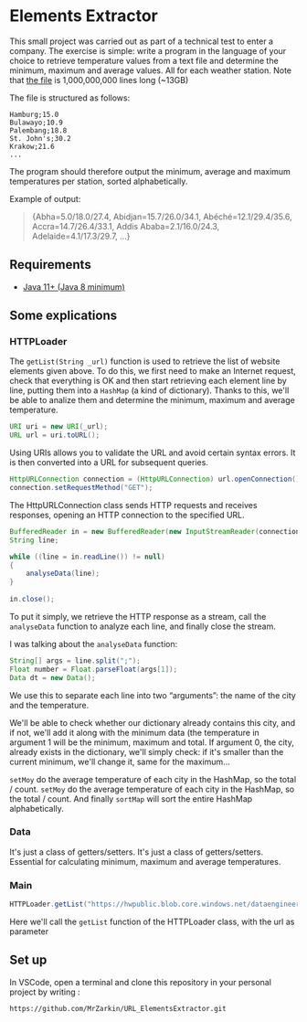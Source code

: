 # Elements Extractor

This small project was carried out as part of a technical test to enter a company. The exercise is simple: write a program in the language of your choice to retrieve temperature values from a text file and determine the minimum, maximum and average values. All for each weather station. Note that [the file](https://hwpublic.blob.core.windows.net/dataengineering/measurements.txt) is 1,000,000,000 lines long (~13GB)

The file is structured as follows:
```
Hamburg;15.0
Bulawayo;10.9
Palembang;18.8
St. John's;30.2
Krakow;21.6
...
```
The program should therefore output the minimum, average and maximum temperatures per station, sorted alphabetically.

Example of output:
>{Abha=5.0/18.0/27.4, Abidjan=15.7/26.0/34.1, Abéché=12.1/29.4/35.6, Accra=14.7/26.4/33.1, Addis Ababa=2.1/16.0/24.3, Adelaide=4.1/17.3/29.7, ...}

## Requirements

- [Java 11+ (Java 8 minimum)](https://www.oracle.com/java/technologies/downloads/)

## Some explications

### HTTPLoader

The `getList(String _url)` function is used to retrieve the list of website elements given above. To do this, we first need to make an Internet request, check that everything is OK and then start retrieving each element line by line, putting them into a `HashMap` (a kind of dictionary). Thanks to this, we'll be able to analize them and determine the minimum, maximum and average temperature.

```Java
URI uri = new URI(_url);
URL url = uri.toURL();
```
Using URIs allows you to validate the URL and avoid certain syntax errors. It is then converted into a URL for subsequent queries.

```Java
HttpURLConnection connection = (HttpURLConnection) url.openConnection();
connection.setRequestMethod("GET");
```
The HttpURLConnection class sends HTTP requests and receives responses, opening an HTTP connection to the specified URL.

```java
BufferedReader in = new BufferedReader(new InputStreamReader(connection.getInputStream()));
String line;

while ((line = in.readLine()) != null) 
{
    analyseData(line);
}
                
in.close();
```
To put it simply, we retrieve the HTTP response as a stream, call the `analyseData` function to analyze each line, and finally close the stream.

I was talking about the `analyseData` function:

```Java
String[] args = line.split(";");
Float number = Float.parseFloat(args[1]);
Data dt = new Data();
```

We use this to separate each line into two “arguments”: the name of the city and the temperature. 

We'll be able to check whether our dictionary already contains this city, and if not, we'll add it along with the minimum data (the temperature in argument 1 will be the minimum, maximum and total. If argument 0, the city, already exists in the dictionary, we'll simply check: if it's smaller than the current minimum, we'll change it, same for the maximum...

`setMoy` do the average temperature of each city in the HashMap, so the total / count. `setMoy` do the average temperature of each city in the HashMap, so the total / count. And finally `sortMap` will sort the entire HashMap alphabetically.

### Data

It's just a class of getters/setters. It's just a class of getters/setters. Essential for calculating minimum, maximum and average temperatures.

### Main

```Java
HTTPLoader.getList("https://hwpublic.blob.core.windows.net/dataengineering/measurements.txt");
```

Here we'll call the `getList` function of the HTTPLoader class, with the url as parameter

## Set up

In VSCode, open a terminal and clone this repository in your personal project by writing :
```HTTPS
https://github.com/MrZarkin/URL_ElementsExtractor.git
```